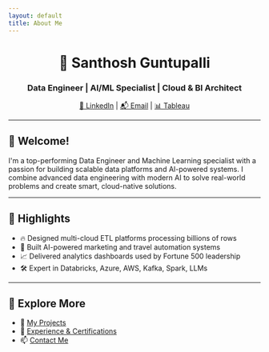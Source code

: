 ```yaml
---
layout: default
title: About Me
---
```


<h1 align="center">🚀 Santhosh Guntupalli</h1>
<h3 align="center">Data Engineer | AI/ML Specialist | Cloud & BI Architect</h3>
<p align="center">
  <a href="https://www.linkedin.com/in/santhoshguntupalli">🔗 LinkedIn</a> |
  <a href="mailto:santhosh.guntupalli09@gmail.com">📬 Email</a> |
  <a href="https://public.tableau.com/app/profile/santhosh.guntupalli/vizzes">📊 Tableau</a>
</p>

---

## 👋 Welcome!

I'm a top-performing Data Engineer and Machine Learning specialist with a passion for building scalable data platforms and AI-powered systems. I combine advanced data engineering with modern AI to solve real-world problems and create smart, cloud-native solutions.

---

## 🌟 Highlights

- 🔥 Designed multi-cloud ETL platforms processing billions of rows
- 🤖 Built AI-powered marketing and travel automation systems
- 📈 Delivered analytics dashboards used by Fortune 500 leadership
- 🛠️ Expert in Databricks, Azure, AWS, Kafka, Spark, LLMs

---

## 🧭 Explore More

- 📂 [My Projects](projects.md)
- 💼 [Experience & Certifications](experience.md)
- 📫 [Contact Me](contact.md)

